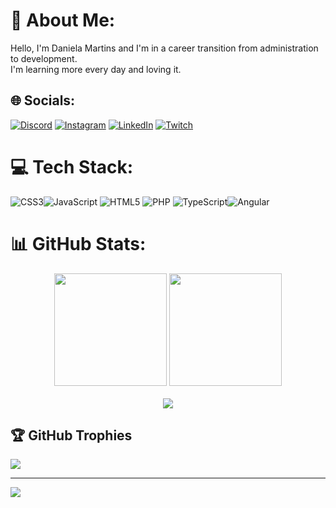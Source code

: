 # 💫 About Me:
Hello, I'm Daniela Martins and I'm in a career transition from administration to development.<br>I'm learning more every day and loving it.


## 🌐 Socials:
[![Discord](https://img.shields.io/badge/Discord-%237289DA.svg?logo=discord&logoColor=white)](htttps://discord.gg/https://discord.gg/gW4BzBNr) [![Instagram](https://img.shields.io/badge/Instagram-%23E4405F.svg?logo=Instagram&logoColor=white)](https://instagram.com/logoeu.dani) [![LinkedIn](https://img.shields.io/badge/LinkedIn-%230077B5.svg?logo=linkedin&logoColor=white)](https://www.linkedin.com/in/daniela-martins-costa) [![Twitch](https://img.shields.io/badge/Twitch-%239146FF.svg?logo=Twitch&logoColor=white)](https://twitch.tv/https://www.twitch.tv/logoeu007) 

# 💻 Tech Stack:
![CSS3](https://img.shields.io/badge/css3-%231572B6.svg?style=for-the-badge&logo=css3&logoColor=white)![JavaScript](https://img.shields.io/badge/javascript-%23323330.svg?style=for-the-badge&logo=javascript&logoColor=%23F7DF1E) ![HTML5](https://img.shields.io/badge/html5-%23E34F26.svg?style=for-the-badge&logo=html5&logoColor=white) ![PHP](https://img.shields.io/badge/php-%23777BB4.svg?style=for-the-badge&logo=php&logoColor=white) ![TypeScript](https://img.shields.io/badge/typescript-%23007ACC.svg?style=for-the-badge&logo=typescript&logoColor=white)![Angular](https://img.shields.io/badge/angular-%23DD0031.svg?style=for-the-badge&logo=angular&logoColor=white)

# 📊 GitHub Stats:

<div align="center">
  <img src="https://github-readme-stats.vercel.app/api?username=danielamartinscosta&theme=dark&hide_border=false&include_all_commits=true&count_private=true" height="180" />
  <img src="https://github-readme-streak-stats.herokuapp.com/?user=danielamartinscosta&theme=dark&hide_border=false" height="180" />
</div>

<br/>

<div align="center">
  <img src="https://github-readme-stats.vercel.app/api/top-langs/?username=danielamartinscosta&theme=dark&hide_border=false&include_all_commits=true&count_private=true&layout=compact" />
</div>

## 🏆 GitHub Trophies
![](https://github-profile-trophy.vercel.app/?username=danielamartinscosta&theme=radical&no-frame=false&no-bg=false&margin-w=4)

---
[![](https://visitcount.itsvg.in/api?id=danielamartinscosta&icon=0&color=0)](https://visitcount.itsvg.in)

<!-- Proudly created with GPRM ( https://gprm.itsvg.in ) -->






